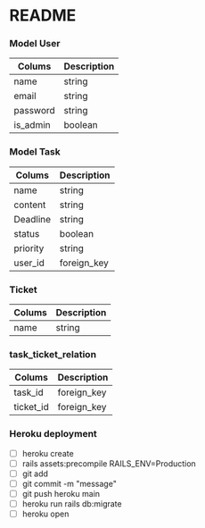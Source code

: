 # README

### Model User

| Colums   | Description |
| -------- | ----------- |
| name     | string      |
| email    | string      |
| password | string      |
| is_admin | boolean     |

### Model Task

| Colums      | Description |
| ----------- | ----------- |
| name        | string      |
| content     | string      |
| Deadline    | string      |
| status      | boolean     |
| priority    | string      |
| user_id     | foreign_key |

### Ticket

| Colums | Description |
| ------ | ----------- |
| name   | string      |

### task_ticket_relation

| Colums    | Description |
| --------- | ----------- |
| task_id   | foreign_key |
| ticket_id | foreign_key |

### Heroku deployment

- [ ] heroku create 
- [ ] rails assets:precompile RAILS_ENV=Production 
- [ ] git add 
- [ ] git commit -m "message" 
- [ ] git push heroku main 
- [ ] heroku run rails db:migrate 
- [ ] heroku open
